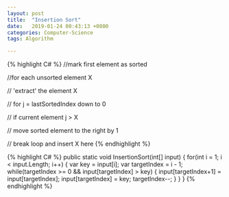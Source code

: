 ```yaml
---
layout: post
title:  "Insertion Sort"
date:   2019-01-24 00:43:13 +0800
categories: Computer-Science
tags: Algorithm

---
```


{% highlight C# %}
//mark first element as sorted

//for each unsorted element X

//  'extract' the element X

//  for j = lastSortedIndex down to 0

//    if current element j > X

//      move sorted element to the right by 1

//    break loop and insert X here
{% endhighlight %}


{% highlight C# %}
        public static void InsertionSort(int[] input)
        {
            for(int i = 1; i < input.Length; i++)
            {
                var key = input[i];
                var targetIndex = i - 1;
                while(targetIndex >= 0 && input[targetIndex] > key)
                {
                    input[targetIndex+1] = input[targetIndex];
                    input[targetIndex] = key;
                    targetIndex--;
                }
            }
        }
{% endhighlight %}

